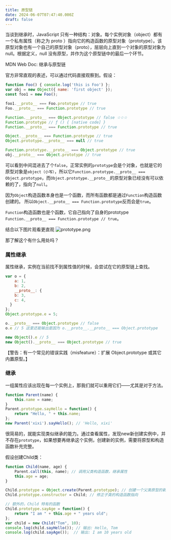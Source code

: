 ```yaml
---
title: 原型链
date: 2024-06-07T07:47:40.000Z
draft: false
---
```


当谈到继承时，JavaScript 只有一种结构：对象。每个实例对象（object）都有一个私有属性（称之为 proto ）指向它的构造函数的原型对象（prototype）。该原型对象也有一个自己的原型对象（proto），层层向上直到一个对象的原型对象为 null。根据定义，null 没有原型，并作为这个原型链中的最后一个环节。

MDN Web Doc: 继承与原型链

官方非常直观的表述，可以通过代码直接观察到。假设：
```js
function Foo() { console.log('this is Foo') };
var obj = new Object({ name: 'first object' });
const foo1 = new Foo();

foo1.__proto__ === Foo.prototype // true 
Foo.__proto__ === Function.prototype // true

Function.__proto__ === Object.prototype // false ☆☆☆
Function.prototype // ƒ () { [native code] }
Function.__proto__ === Function.prototype // true

Object.__proto__ === Function.prototype // true
Object.prototype.__proto__ === null // true

Function.prototype.__proto__ === Object.prototype // true
obj.__proto__ === Object.prototype // true
```
可以看到中间混进去了个`false`，正常实例的`prototype`会是个对象，也就是它的原型对象是`object（小写）`，所以它`Function.prototype.__proto__ === Object.prototype`，而`Object.prototype.__proto__`的原型对象已经没有可以依赖的了，指向了`null`。

因为`Object`构造函数本身也是一个函数，而所有函数都是通过`Function`构造函数创建的。
所以`Object.__proto__ === Function.prototype`反而会是`true`。

`Function`构造函数也是个函数，它自己指向了自身的prototype `Function.__proto__ === Function.prototype // true`。

结合以下图片观看更直观
![prototype.png](https://s2.loli.net/2024/06/09/w6dvK1x9Tibntep.png)

那了解这个有什么用处吗？
### 属性继承
属性继承，实例在当前找不到属性值的时候，会尝试在它的原型链上查找。
```js
var o = {
	a: 1, 
	b: 2,
	__proto__: {
    b: 3,
    c: 4,
  }
};
Object.prototype.e = 5;

o.__proto__ === Object.prototype // false
o.e // 5 这里还能输出是因为 o.__proto__.__proto__ === Object.prototype

new Object().e // 5
new Object().__proto__ === Object.prototype // true
```
【警告：有一个常见的错误实践（misfeature）：扩展 Object.prototype 或其它内置原型。】

### 继承
一组属性应该出现在每一个实例上，那我们就可以重用它们——尤其是对于方法。
```js
function Parent(name) {
	this.name = name;
}
Parent.prototype.sayHello = function() {
	return "Hello, " + this.name;
};
new Parent('xixi').sayHello(); // 'Hello, xixi'
```
很简易的，就能实现类似继承的能力。通过查看属性，发现new新创建实例中，并不存在`prototype`，如果想要再继承这个实例，创建新的实例，需要将原型和构造函数补充完整。

假设创建Child类：
```js
function Child(name, age) {
	Parent.call(this, name); // 调用父类构造函数，继承属性
	this.age = age;
}

Child.prototype = Object.create(Parent.prototype); // 创建一个父类原型的新实例作为子类的原型
Child.prototype.constructor = Child; // 修正子类的构造函数指向

// 额外的，Child 特有的函数
Child.prototype.sayAge = function() {
	return "I am " + this.age + " years old";
};
var child = new Child("Tom", 10);
console.log(child.sayHello()); // 输出: Hello, Tom
console.log(child.sayAge());  // 输出: I am 10 years old
```


